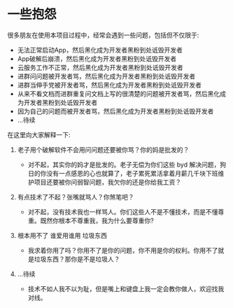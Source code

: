 # 一些抱怨

很多朋友在使用本项目过程中，经常会遇到一些问题，包括但不仅限于:

- 无法正常启动App，然后黑化成为开发者黑粉到处诋毁开发者
- App破解后崩溃，然后黑化成为开发者黑粉到处诋毁开发者
- 云服务工作不正常，然后黑化成为开发者黑粉到处诋毁开发者
- 进群问问题被开发者骂，然后黑化成为开发者黑粉到处诋毁开发者
- 进群当伸手党被开发者骂，然后黑化成为开发者黑粉到处诋毁开发者
- 从来不看文档而进群重复问文档上写的很清楚的问题被开发者骂，然后黑化成为开发者黑粉到处诋毁开发者
- 因为自己的问题而被开发者骂，然后黑化成为开发者黑粉到处诋毁开发者
- ...待续

在这里向大家解释一下:

1. 老子用个破解软件不会用问问题还要被你骂？你的妈是批发的？
   - 对不起，其实你的妈才是批发的。老子无偿为你们这些 byd 解决问题，狗日的你没有一点感恩的心也就算了，老子累死累活拿着月薪几千块下班维护项目还要被你问弱智问题，我欠你的还是你给我工资？

2. 有点技术了不起？张嘴就骂人？你煞笔吧？
    - 对不起，没有技术我也一样骂人。你们这些人不是不懂技术，而是不懂尊重。既然你根本不尊重我，我为什么要尊重你?

3. 根本用不了 谁爱用谁用 垃圾东西
    - 我求着你用了吗？你用不了是你的问题，你不用是你的权利。你用不了就是垃圾东西？那你是不是垃圾人？

4. ...待续
    - 技术不如人我不以为耻，但是嘴上和键盘上我一定会教你做人，欢迎找我对线。